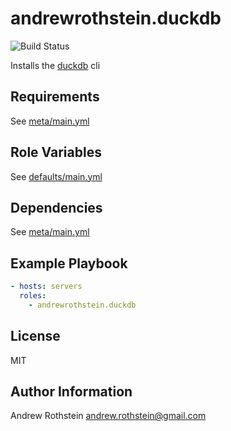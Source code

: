 andrewrothstein.duckdb
=========

![Build Status](https://github.com/andrewrothstein/ansible-duckdb/actions/workflows/build.yml/badge.svg)

Installs the [duckdb](https://duckdb.org/) cli

Requirements
------------

See [meta/main.yml](meta/main.yml)

Role Variables
--------------

See [defaults/main.yml](defaults/main.yml)

Dependencies
------------

See [meta/main.yml](meta/main.yml)

Example Playbook
----------------

```yml
- hosts: servers
  roles:
    - andrewrothstein.duckdb
```

License
-------

MIT

Author Information
------------------

Andrew Rothstein <andrew.rothstein@gmail.com>
